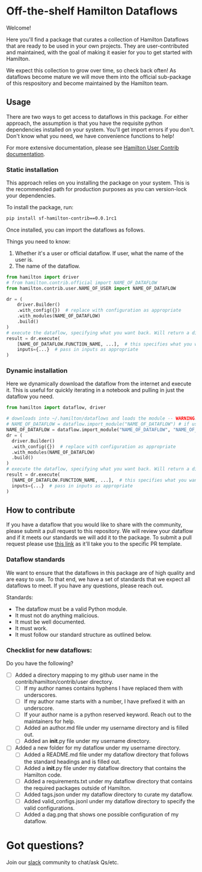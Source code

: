 # Off-the-shelf Hamilton Dataflows

Welcome!

Here you'll find a package that curates a collection of Hamilton Dataflows that are
ready to be used in your own projects. They are user-contributed and maintained, with
the goal of making it easier for you to get started with Hamilton.

We expect this collection to grow over time, so check back often! As dataflows become mature we
will move them into the official sub-package of this respository and become maintained by the
Hamilton team.

## Usage
There are two ways to get access to dataflows in this package. For either approach,
the assumption is that you have the requisite python dependencies installed on your system.
You'll get import errors if you don't. Don't know what you need, we have convenience functions to help!

For more extensive documentation, please see [Hamilton User Contrib documentation]().

### Static installation
This approach relies on you installing the package on your system. This is the recommended path for
production purposes as you can version-lock your dependencies.

To install the package, run:

```bash
pip install sf-hamilton-contrib==0.0.1rc1
```

Once installed, you can import the dataflows as follows.

Things you need to know:
1. Whether it's a user or official dataflow. If user, what the name of the user is.
2. The name of the dataflow.
```python
from hamilton import driver
# from hamilton.contrib.official import NAME_OF_DATAFLOW
from hamilton.contrib.user.NAME_OF_USER import NAME_OF_DATAFLOW

dr = (
    driver.Builder()
    .with_config({})  # replace with configuration as appropriate
    .with_modules(NAME_OF_DATAFLOW)
    .build()
)
# execute the dataflow, specifying what you want back. Will return a dictionary.
result = dr.execute(
    [NAME_OF_DATAFLOW.FUNCTION_NAME, ...],  # this specifies what you want back
    inputs={...}  # pass in inputs as appropriate
)
```

### Dynamic installation
Here we dynamically download the dataflow from the internet and execute it. This is useful for quickly
iterating in a notebook and pulling in just the dataflow you need.

```python
from hamilton import dataflow, driver

# downloads into ~/.hamilton/dataflows and loads the module -- WARNING: ensure you know what code you're importing!
# NAME_OF_DATAFLOW = dataflow.import_module("NAME_OF_DATAFLOW") # if using official dataflow
NAME_OF_DATAFLOW = dataflow.import_module("NAME_OF_DATAFLOW", "NAME_OF_USER")
dr = (
  driver.Builder()
  .with_config({})  # replace with configuration as appropriate
  .with_modules(NAME_OF_DATAFLOW)
  .build()
)
# execute the dataflow, specifying what you want back. Will return a dictionary.
result = dr.execute(
  [NAME_OF_DATAFLOW.FUNCTION_NAME, ...],  # this specifies what you want back
  inputs={...}  # pass in inputs as appropriate
)
```

## How to contribute

If you have a dataflow that you would like to share with the community, please submit a pull request
to this repository. We will review your dataflow and if it meets our standards we will add it to the
package. To submit a pull request please use [this link](TODO) as it'll take you to the specific PR template.

### Dataflow standards
We want to ensure that the dataflows in this package are of high quality and are easy to use. To that end,
we have a set of standards that we expect all dataflows to meet. If you have any questions, please reach out.

Standards:
- The dataflow must be a valid Python module.
- It must not do anything malicious.
- It must be well documented.
- It must work.
- It must follow our standard structure as outlined below.


### Checklist for new dataflows:
Do you have the following?
- [ ] Added a directory mapping to my github user name in the contrib/hamilton/contrib/user directory.
  - [ ] If my author names contains hyphens I have replaced them with underscores.
  - [ ] If my author name starts with a number, I have prefixed it with an underscore.
  - [ ] If your author name is a python reserved keyword. Reach out to the maintainers for help.
  - [ ] Added an author.md file under my username directory and is filled out.
  - [ ] Added an __init__.py file under my username directory.
- [ ] Added a new folder for my dataflow under my username directory.
  - [ ] Added a README.md file under my dataflow directory that follows the standard headings and is filled out.
  - [ ] Added a __init__.py file under my dataflow directory that contains the Hamilton code.
  - [ ] Added a requirements.txt under my dataflow directory that contains the required packages outside of Hamilton.
  - [ ] Added tags.json under my dataflow directory to curate my dataflow.
  - [ ] Added valid_configs.jsonl under my dataflow directory to specify the valid configurations.
  - [ ] Added a dag.png that shows one possible configuration of my dataflow.

# Got questions?
Join our [slack](https://join.slack.com/t/hamilton-opensource/shared_invite/zt-1bjs72asx-wcUTgH7q7QX1igiQ5bbdcg) community to chat/ask Qs/etc.
